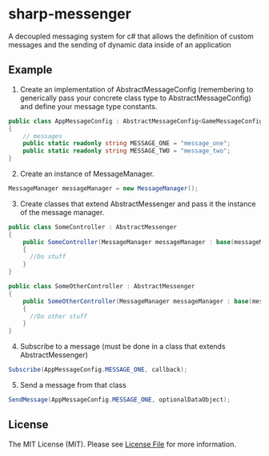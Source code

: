 # sharp-messenger

A decoupled messaging system for c# that allows the definition of custom messages and the sending of dynamic data inside of an application


## Example

1. Create an implementation of AbstractMessageConfig (remembering to generically pass your concrete class type to AbstractMessageConfig) 
and define your message type constants.

  ```csharp
  public class AppMessageConfig : AbstractMessageConfig<GameMessageConfig> 
  {
	  // messages
	  public static readonly string MESSAGE_ONE = "message_one";
	  public static readonly string MESSAGE_TWO = "message_two";
  }
  ```

2. Create an instance of MessageManager. 

  ```csharp
  MessageManager messageManager = new MessageManager();
  ```

3. Create classes that extend AbstractMessenger and pass it the instance of the message manager.

  ```csharp
  public class SomeController : AbstractMessenger
  {
	  public SomeController(MessageManager messageManager : base(messageManager)
	  {
	    //Do stuff
	  }
  }
  
  public class SomeOtherController : AbstractMessenger
  {
	  public SomeOtherController(MessageManager messageManager : base(messageManager)
	  {
	    //Do other stuff
	  }
  }
  ```
4. Subscribe to a message (must be done in a class that extends AbstractMessenger)

  ```csharp
  Subscribe(AppMessageConfig.MESSAGE_ONE, callback);
  ```  
  
5. Send a message from that class

  ```csharp
  SendMessage(AppMessageConfig.MESSAGE_ONE, optionalDataObject);
  ```

## License
The MIT License (MIT). Please see [License File](https://github.com/sandyklark/sharp-messenger/blob/master/LICENSE.md) for more information.
